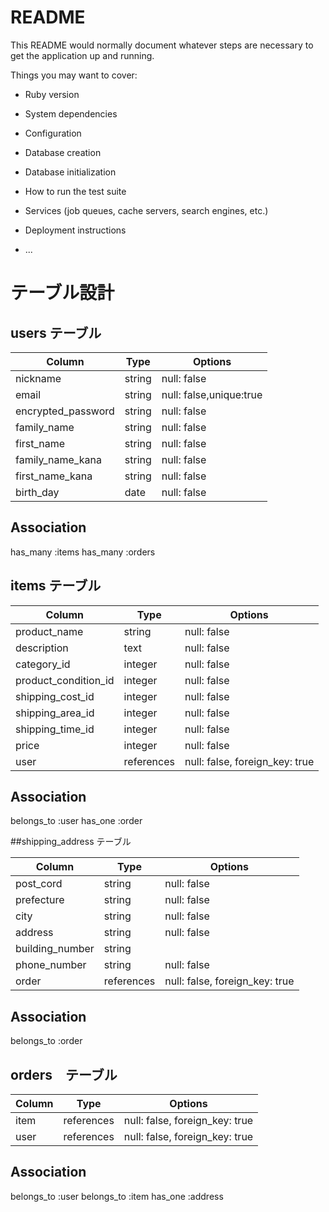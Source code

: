 # README

This README would normally document whatever steps are necessary to get the
application up and running.

Things you may want to cover:

* Ruby version

* System dependencies

* Configuration

* Database creation

* Database initialization

* How to run the test suite

* Services (job queues, cache servers, search engines, etc.)

* Deployment instructions

* ...

# テーブル設計

## users テーブル

| Column                  |  Type     |  Options     |
| ------------------------| --------- | ------------ |
| nickname                | string    | null: false  |
| email                   | string    | null: false,unique:true |
| encrypted_password      | string    | null: false  |
| family_name             | string    | null: false  |
| first_name              | string    | null: false  |
| family_name_kana        | string    | null: false  |
| first_name_kana         | string    | null: false  |
| birth_day               | date      | null: false  |


##  Association
has_many :items
has_many :orders


## items テーブル

| Column                  |  Type     |  Options     |
| ------------------------| --------- | ------------ |
| product_name            | string    | null: false  |
| description             | text      | null: false  |
| category_id             | integer   | null: false  |
| product_condition_id    | integer   | null: false  |
| shipping_cost_id        | integer   | null: false  |
| shipping_area_id        | integer   | null: false  |
| shipping_time_id        | integer   | null: false  |
| price                   | integer   | null: false  |
| user                    | references| null: false, foreign_key: true |

##  Association
belongs_to :user
has_one :order


##shipping_address テーブル

| Column                  |  Type     |  Options     |
| ------------------------| --------- | ------------ |
| post_cord               | string    | null: false  |
| prefecture              | string    | null: false  |
| city                    | string    | null: false  |
| address                 | string    | null: false  |
| building_number         | string    |
| phone_number            | string    | null: false  |
| order                   | references| null: false, foreign_key: true |


##  Association
belongs_to :order


## orders　テーブル

| Column                  |  Type     |  Options     |
| ------------------------| --------- | ------------ |
| item                    | references| null: false, foreign_key: true |
| user                    | references| null: false, foreign_key: true |

## Association
belongs_to :user
belongs_to :item
has_one :address
